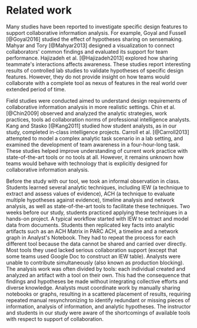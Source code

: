 # Related work

Many studies have been reported to investigate specific design features to
support collaborative information analysis. For example, Goyal and Fussell
[@Goyal2016] studied the effect of hypotheses sharing on sensemaking. Mahyar and
Tory [@Mahyar2013] designed a visualization to connect collaborators' common
findings and evaluated its support for team performance. Hajizadeh et al.
[@Hajizadeh2013] explored how sharing teammate's interactions affects awareness.
These studies report interesting results of controlled lab studies to validate
hypotheses of specific design features. However, they do not provide insight on
how teams would collaborate with a complete tool as nexus of features in the
real world over extended period of time.

Field studies were conducted aimed to understand design requirements of
collaborative information analysis in more realistic settings. Chin et al.
[@Chin2009] observed and analyzed the analytic strategies, work practices, tools
ad collaboration norms of professional intelligence analysts. Kang and Stasko
[@Kang2011] studied how student analysts, as in our study, completed in-class
intelligence projects. Carroll et al. [@Carroll2013] attempted to model a
complex analytic task scenario in a lab setting, and examined the development of
team awareness in a four-hour-long task. These studies helped improve
understanding of current work practice with state-of-the-art tools or no tools
at all. However, it remains unknown how teams would behave with technology that
is explicitly designed for collaborative information analysis.

Before the study with our tool, we took an informal observation in class.
Students learned several analytic techniques, including IEW (a technique to
extract and assess values of evidence), ACH (a technique to evaluate multiple
hypotheses against evidence), timeline analysis and network analysis, as well as
state-of-the-art tools to facilitate these techniques. Two weeks before our
study, students practiced applying these techniques in a hands-on project. A
typical workflow started with IEW to extract and model data from documents.
Students then replicated key facts into analytic artifacts such as an ACH Matrix
in PARC ACH, a timeline and a network graph in Analyst's Notebook. They had to
repeat the process for each different tool because the data cannot be shared and
carried over directly. Most tools they used lacked serious collaboration support
(except that some teams used Google Doc to construct an IEW table). Analysts
were unable to contribute simultaneously (also known as production blocking).
The analysis work was often divided by tools: each individual created and
analyzed an artifact with a tool on their own. This had the consequence that
findings and hypotheses be made without integrating collective efforts and
diverse knowledge. Analysts must coordinate work by manually sharing notebooks
or graphs, resulting in a scattered placement of results, requiring repeated
manual resynchronizing to identify redundant or missing pieces of information,
analysis of information, and analytic hypotheses. The instructor and students in
our study were aware of the shortcomings of available tools with respect to
support of collaboration.
